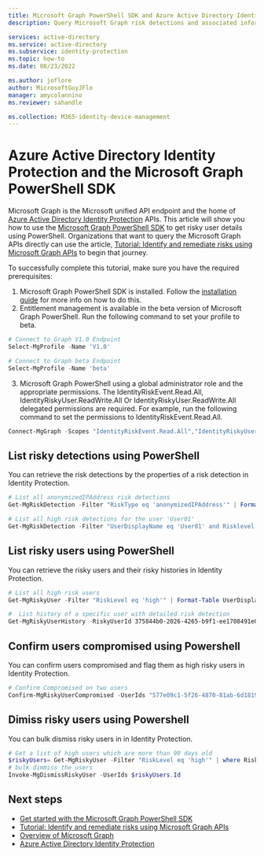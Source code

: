 ```yaml
---
title: Microsoft Graph PowerShell SDK and Azure Active Directory Identity Protection
description: Query Microsoft Graph risk detections and associated information from Azure Active Directory

services: active-directory
ms.service: active-directory
ms.subservice: identity-protection
ms.topic: how-to
ms.date: 08/23/2022

ms.author: joflore
author: MicrosoftGuyJFlo
manager: amycolannino
ms.reviewer: sahandle

ms.collection: M365-identity-device-management
---
```

# Azure Active Directory Identity Protection and the Microsoft Graph PowerShell SDK

Microsoft Graph is the Microsoft unified API endpoint and the home of [Azure Active Directory Identity Protection](./overview-identity-protection.md) APIs. This article will show you how to use the [Microsoft Graph PowerShell SDK](/powershell/microsoftgraph/get-started) to get risky user details using PowerShell. Organizations that want to query the Microsoft Graph APIs directly can use the article, [Tutorial: Identify and remediate risks using Microsoft Graph APIs](/graph/tutorial-riskdetection-api) to begin that journey.

To successfully complete this tutorial, make sure you have the required prerequisites:

1. Microsoft Graph PowerShell SDK is installed. Follow the [installation guide](/powershell/microsoftgraph/installation?view=graph-powershell-1.0) for more info on how to do this.
2. Entitlement management is available in the beta version of Microsoft Graph PowerShell. Run the following command to set your profile to beta.
```powershell
# Connect to Graph V1.0 Endpoint
Select-MgProfile -Name 'V1.0'

# Connect to Graph beta Endpoint
Select-MgProfile -Name 'beta'
```
3. Microsoft Graph PowerShell using a global administrator role and the appropriate permissions. The IdentityRiskEvent.Read.All, IdentityRiskyUser.ReadWrite.All Or IdentityRiskyUser.ReadWrite.All delegated permissions are required. For example, run the following command to set the permissions to IdentityRiskEvent.Read.All.
```powershell
Connect-MgGraph -Scopes "IdentityRiskEvent.Read.All","IdentityRiskyUser.ReadWrite.All"
```
## List risky detections using PowerShell
You can retrieve the risk detections by the properties of a risk detection in Identity Protection.
```powershell
# List all anonymizedIPAddress risk detections
Get-MgRiskDetection -Filter "RiskType eq 'anonymizedIPAddress'" | Format-Table UserDisplayName, RiskType, RiskLevel, DetectedDateTime

# List all high risk detections for the user 'User01'
Get-MgRiskDetection -Filter "UserDisplayName eq 'User01' and Risklevel eq 'high'" | Format-Table UserDisplayName, RiskType, RiskLevel, DetectedDateTime

```
## List risky users using PowerShell
You can retrieve the risky users and their risky histories in Identity Protection. 
```powershell
# List all high risk users
Get-MgRiskyUser -Filter "RiskLevel eq 'high'" | Format-Table UserDisplayName, RiskDetail, RiskLevel, RiskLastUpdatedDateTime

#  List history of a specific user with detailed risk detection
Get-MgRiskyUserHistory -RiskyUserId 375844b0-2026-4265-b9f1-ee1708491e05| Format-Table RiskDetail, RiskLastUpdatedDateTime, @{N="RiskDetection";E={($_). Activity.RiskEventTypes}}, RiskState, UserDisplayName

```
## Confirm users compromised using Powershell
You can confirm users compromised and flag them as high risky users in Identity Protection.
```powershell
# Confirm Compromised on two users
Confirm-MgRiskyUserCompromised -UserIds "577e09c1-5f26-4870-81ab-6d18194cbb51","bf8ba085-af24-418a-b5b2-3fc71f969bf3"
```
## Dimiss risky users using Powershell
You can bulk dismiss risky users in in Identity Protection.
```powershell
# Get a list of high users which are more than 90 days old
$riskyUsers= Get-MgRiskyUser -Filter "RiskLevel eq 'high'" | where RiskLastUpdatedDateTime -LT (Get-Date).AddDays(-90)
# bulk dimmiss the users
Invoke-MgDismissRiskyUser -UserIds $riskyUsers.Id
```
## Next steps

- [Get started with the Microsoft Graph PowerShell SDK](/powershell/microsoftgraph/get-started)
- [Tutorial: Identify and remediate risks using Microsoft Graph APIs](/graph/tutorial-riskdetection-api)
- [Overview of Microsoft Graph](https://developer.microsoft.com/graph/docs)
- [Azure Active Directory Identity Protection](./overview-identity-protection.md)

